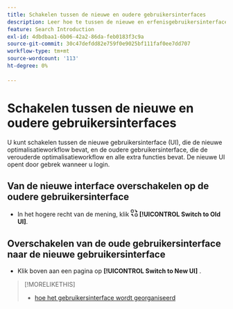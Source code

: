 ```yaml
---
title: Schakelen tussen de nieuwe en oudere gebruikersinterfaces
description: Leer hoe te tussen de nieuwe en erfenisgebruikersinterfaces te schakelen.
feature: Search Introduction
exl-id: 4dbdbaa1-6b06-42a2-86da-feb0183f3c9a
source-git-commit: 30c47defdd82e759f0e9025bf111faf0ee7dd707
workflow-type: tm+mt
source-wordcount: '113'
ht-degree: 0%

---
```


# Schakelen tussen de nieuwe en oudere gebruikersinterfaces

U kunt schakelen tussen de nieuwe gebruikersinterface (UI), die de <!-- default optimization workflow --> nieuwe optimalisatieworkflow bevat, en de oudere gebruikersinterface, die de verouderde optimalisatieworkflow en alle extra functies bevat. De nieuwe UI opent door gebrek wanneer u login.

## Van de nieuwe interface overschakelen op de oudere gebruikersinterface

* In het hogere recht van de mening, klik ![ Schakelaar aan Oude UI ](/help/search-social-commerce/assets/switch-to-old-ui.png " Schakelaar aan Oude UI ") **[!UICONTROL Switch to Old UI]**.

## Overschakelen van de oude gebruikersinterface naar de nieuwe gebruikersinterface

* Klik boven aan een pagina op **[!UICONTROL Switch to New UI]** .

>[!MORELIKETHIS]
>
>* [ hoe het gebruikersinterface wordt georganiseerd ](user-interface.md)
